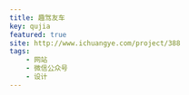 ```yaml
---
title: 趣驾友车
key: qujia
featured: true
site: http://www.ichuangye.com/project/388
tags: 
    - 网站
    - 微信公众号
    - 设计
---
```

